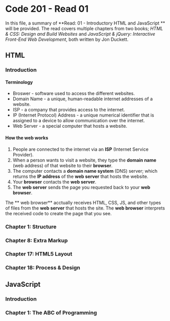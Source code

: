 # Code 201 - Read 01
In this file, a summary of **Read: 01 - Introductory HTML and JavaScript ** will be provided. The read covers multiple chapters from two books; *HTML & CSS: Design and Build Websites* and *JavaScript & jQuery: Interactive Front-End Web Development*, both written by Jon Duckett. 

## HTML 

### Introduction 
#### Terminology
* Broswer - software used to access the different websites.  
* Domain Name - a unique, human-readable internet 
addresses of a website. 
* ISP - a company that provides access to the internet. 
* IP (Internet Protocol) Address - a unique numerical identifier that is assigned to a device 
to allow communication over the internet.
* Web Server - a special computer that hosts a website. 


#### How the web works 
1. People are connected to the internet via an **ISP** (Internet Service Provider). 
2. When a person wants to visit a website, they type the **domain name** (web address) of that website to their **browser**. 
3. The computer contacts a **domain name system** (DNS) 
server; which returns the **IP address** of the **web server** that hosts the website.
4. Your **browser** contacts the **web server**. 
4. The **web server** sends the page you requested back to your **web browser**.

The ** web browser** acctually receives HTML, CSS, JS, and other types of files from the **web server** that hosts the site. The **web browser** interprets the received code to create the page that you see.

### Chapter 1: Structure


### Chapter 8: Extra Markup

### Chapter 17: HTML5 Layout

### Chapter 18: Process & Design




## JavaScript

### Introduction

### Chapter 1: The ABC of Programming